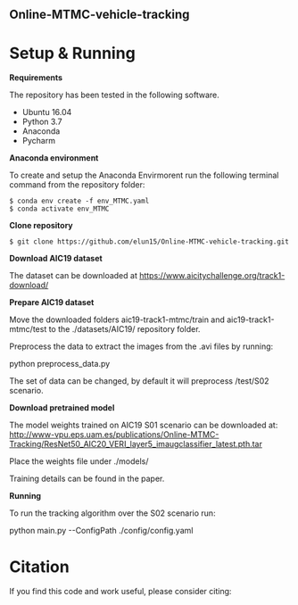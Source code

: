 ## Online-MTMC-vehicle-tracking




# Setup & Running
**Requirements**

The repository has been tested in the following software.
* Ubuntu 16.04
* Python 3.7
* Anaconda
* Pycharm

**Anaconda environment**

To create and setup the Anaconda Envirmorent run the following terminal command from the repository folder:
```
$ conda env create -f env_MTMC.yaml
$ conda activate env_MTMC
```

**Clone repository**

```
$ git clone https://github.com/elun15/Online-MTMC-vehicle-tracking.git
```

**Download AIC19 dataset**

The dataset can be downloaded at https://www.aicitychallenge.org/track1-download/

**Prepare AIC19 dataset**

Move the downloaded folders aic19-track1-mtmc/train and aic19-track1-mtmc/test to the ./datasets/AIC19/ repository folder.

Preprocess the data to extract the images from the .avi files by running:

python preprocess_data.py

The set of data can be changed, by default it will preprocess /test/S02 scenario.


**Download pretrained model**

The model weights trained on AIC19 S01 scenario can be downloaded at:
http://www-vpu.eps.uam.es/publications/Online-MTMC-Tracking/ResNet50_AIC20_VERI_layer5_imaugclassifier_latest.pth.tar

Place the weights file under ./models/

Training details can be found in the paper.


**Running**

To run the tracking algorithm over the S02 scenario run:


python main.py --ConfigPath ./config/config.yaml  




# Citation

If you find this code and work useful, please consider citing:



